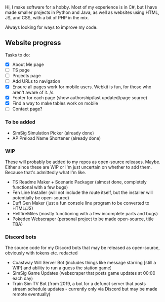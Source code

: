 Hi, I make software for a hobby. Most of my experience is in C#, but I have made smaller projects in Python and Java, as well as websites using HTML, JS, and CSS, with a bit of PHP in the mix.

Always looking for ways to improve my code.

## Website progress
Tasks to do:
- [x] About Me page
- [ ] TS page
- [ ] Projects page
- [ ] Add URLs to navigation
- [X] Ensure all pages work for mobile users. Webkit is fun, for those who aren't aware of it. /s
- [X] Footer for each page (show authorship/last updated/page source)
- [X] Find a way to make tables work on mobile
- [ ] Contact page?

### To be added
- SimSig Simulation Picker (already done)
- AP Preload Name Shortener (already done)

### WIP
These will probably be added to my repos as open-source releases. Maybe.
Either since these are WIP or I'm just uncertain on whether to add them. Because that's admittedly what I'm like.
- TS Readme Maker + Scenario Packager (almost done, completely functional with a few bugs)
- Fen Line Installer (will not include the route itself, but the installer will potentially be open-source)
- Duff Gen Maker (just a fun console line program to be converted to HTML/JS)
- HellfireMiles (mostly functioning with a few incomplete parts and bugs)
- Pokedex Webscraper (personal project to be made open-source, title TBA)

### Discord bots
The source code for my Discord bots that may be released as open-source, obviously with tokens etc. redacted
- Coastway Will Server Bot (includes things like message starring [still a WIP] and ability to run a guess the station game)
- SimSig Game Updates (webscraper that posts game updates at 00:00 each day)
- Train Sim TV Bot (from 2019, a bot for a defunct server that posts stream schedule updates - currently only via Discord but may be made remote eventually)

